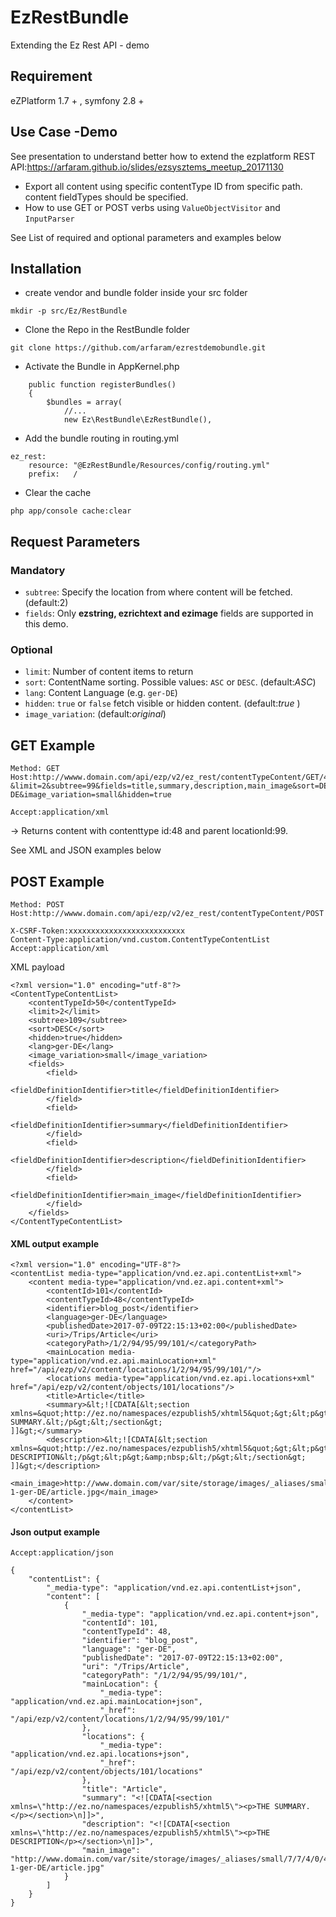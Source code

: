 # EzRestBundle

Extending the Ez Rest API - demo 

## Requirement

eZPlatform 1.7 + , symfony 2.8 +

## Use Case -Demo

See presentation to understand better how to extend the ezplatform REST API:https://arfaram.github.io/slides/ezsysztems_meetup_20171130

- Export all content using specific contentType ID from specific path. content fieldTypes should be specified.
- How to use GET or POST verbs using `ValueObjectVisitor` and `InputParser`

 See List of required and optional parameters and examples below
 
## Installation
- create vendor and bundle folder inside your src folder

```
mkdir -p src/Ez/RestBundle
```

- Clone the Repo in the RestBundle folder

```
git clone https://github.com/arfaram/ezrestdemobundle.git
```
- Activate the Bundle in AppKernel.php

```
    public function registerBundles()
    {
        $bundles = array(
            //...
            new Ez\RestBundle\EzRestBundle(),

```

- Add the bundle routing in routing.yml
```
ez_rest:
    resource: "@EzRestBundle/Resources/config/routing.yml"
    prefix:   /
```

- Clear the cache
```
php app/console cache:clear
```

## Request Parameters


### Mandatory
- `subtree`:  Specify the location from where content will be fetched.(default:2)
- `fields`: Only **ezstring, ezrichtext and ezimage** fields are supported in this demo. 

### Optional
- `limit`: Number of content items to return
- `sort`: ContentName sorting. Possible values: `ASC` or `DESC`. (default:*ASC*) 
- `lang`: Content Language (e.g. `ger-DE`)
- `hidden`: `true` or `false` fetch visible or hidden content. (default:*true* )
- `image_variation`: (default:*original*)

## GET Example

```
Method: GET
Host:http://wwww.domain.com/api/ezp/v2/ez_rest/contentTypeContent/GET/48?&limit=2&subtree=99&fields=title,summary,description,main_image&sort=DESC&lang=ger-DE&image_variation=small&hidden=true

Accept:application/xml
```
-> Returns content with contenttype id:48 and parent locationId:99. 

See XML and JSON examples below

## POST Example
```
Method: POST
Host:http://wwww.domain.com/api/ezp/v2/ez_rest/contentTypeContent/POST

X-CSRF-Token:xxxxxxxxxxxxxxxxxxxxxxxxxx
Content-Type:application/vnd.custom.ContentTypeContentList
Accept:application/xml
```
XML payload
```
<?xml version="1.0" encoding="utf-8"?>
<ContentTypeContentList>
    <contentTypeId>50</contentTypeId>
    <limit>2</limit>
    <subtree>109</subtree>
    <sort>DESC</sort>
    <hidden>true</hidden>
    <lang>ger-DE</lang>
    <image_variation>small</image_variation>
    <fields>
    	<field>
    		<fieldDefinitionIdentifier>title</fieldDefinitionIdentifier>
    	</field>
     	<field>
    		<fieldDefinitionIdentifier>summary</fieldDefinitionIdentifier>
    	</field>
     	<field>
    		<fieldDefinitionIdentifier>description</fieldDefinitionIdentifier>
    	</field>
    	<field>
    		<fieldDefinitionIdentifier>main_image</fieldDefinitionIdentifier>
    	</field>
    </fields>
</ContentTypeContentList>
```

#### XML output example
```
<?xml version="1.0" encoding="UTF-8"?>
<contentList media-type="application/vnd.ez.api.contentList+xml">
    <content media-type="application/vnd.ez.api.content+xml">
        <contentId>101</contentId>
        <contentTypeId>48</contentTypeId>
        <identifier>blog_post</identifier>
        <language>ger-DE</language>
        <publishedDate>2017-07-09T22:15:13+02:00</publishedDate>
        <uri>/Trips/Article</uri>
        <categoryPath>/1/2/94/95/99/101/</categoryPath>
        <mainLocation media-type="application/vnd.ez.api.mainLocation+xml" href="/api/ezp/v2/content/locations/1/2/94/95/99/101/"/>
        <locations media-type="application/vnd.ez.api.locations+xml" href="/api/ezp/v2/content/objects/101/locations"/>
        <title>Article</title>
        <summary>&lt;![CDATA[&lt;section xmlns=&quot;http://ez.no/namespaces/ezpublish5/xhtml5&quot;&gt;&lt;p&gt;THE SUMMARY.&lt;/p&gt;&lt;/section&gt;
]]&gt;</summary>
        <description>&lt;![CDATA[&lt;section xmlns=&quot;http://ez.no/namespaces/ezpublish5/xhtml5&quot;&gt;&lt;p&gt;THE DESCRIPTION&lt;/p&gt;&lt;p&gt;&amp;nbsp;&lt;/p&gt;&lt;/section&gt;
]]&gt;</description>
        <main_image>http://www.domain.com/var/site/storage/images/_aliases/small/7/7/4/0/477-1-ger-DE/article.jpg</main_image>
    </content>
</contentList>
```
#### Json output example
```
Accept:application/json
```

```
{
    "contentList": {
        "_media-type": "application/vnd.ez.api.contentList+json",
        "content": [
            {
                "_media-type": "application/vnd.ez.api.content+json",
                "contentId": 101,
                "contentTypeId": 48,
                "identifier": "blog_post",
                "language": "ger-DE",
                "publishedDate": "2017-07-09T22:15:13+02:00",
                "uri": "/Trips/Article",
                "categoryPath": "/1/2/94/95/99/101/",
                "mainLocation": {
                    "_media-type": "application/vnd.ez.api.mainLocation+json",
                    "_href": "/api/ezp/v2/content/locations/1/2/94/95/99/101/"
                },
                "locations": {
                    "_media-type": "application/vnd.ez.api.locations+json",
                    "_href": "/api/ezp/v2/content/objects/101/locations"
                },
                "title": "Article",
                "summary": "<![CDATA[<section xmlns=\"http://ez.no/namespaces/ezpublish5/xhtml5\"><p>THE SUMMARY.</p></section>\n]]>",
                "description": "<![CDATA[<section xmlns=\"http://ez.no/namespaces/ezpublish5/xhtml5\"><p>THE DESCRIPTION</p></section>\n]]>",
                "main_image": "http://www.domain.com/var/site/storage/images/_aliases/small/7/7/4/0/477-1-ger-DE/article.jpg"
            }
        ]
    }
}
```



